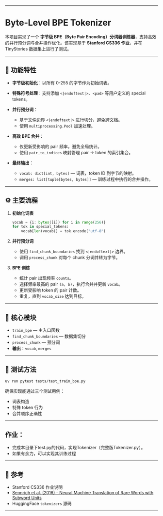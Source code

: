  
---

# Byte-Level BPE Tokenizer

本项目实现了一个 **字节级 BPE（Byte Pair Encoding）分词器训练器**，支持高效的并行预分词与合并操作优化。该实现基于 **Stanford CS336 作业**，并在 TinyStories 数据集上进行了测试。

---

## 📌 功能特性

* **字节级初始化**：以所有 0-255 的字节作为初始词表。
* **特殊符号处理**：支持添加 `<|endoftext|>`、`<pad>` 等用户定义的 special tokens。
* **并行预分词**：

  * 基于文件边界 `<|endoftext|>` 进行切分，避免跨文档。
  * 使用 `multiprocessing.Pool` 加速处理。
* **高效 BPE 合并**：

  * 仅更新受影响的 pair 频率，避免全局统计。
  * 使用 `pair_to_indices` 映射管理 pair → token 的索引集合。
* **最终输出**：

  * `vocab: dict[int, bytes]` — 词表，token ID 到字节的映射。
  * `merges: list[tuple[bytes, bytes]]` — 训练过程中执行的合并操作。

---

## ⚙️ 主要流程

1. **初始化词表**

   ```python
   vocab = {i: bytes([i]) for i in range(256)}
   for tok in special_tokens:
       vocab[len(vocab)] = tok.encode("utf-8")
   ```

2. **并行预分词**

   * 使用 `find_chunk_boundaries` 找到 `<|endoftext|>` 边界。
   * 调用 `process_chunk` 对每个 chunk 分词并转为字节。

3. **BPE 训练**

   * 统计 pair 出现频率 `counts`。
   * 选择频率最高的 pair `(a, b)`，执行合并并更新 `vocab`。
   * 更新受影响 token 的 pair 计数。
   * 重复，直到 `vocab_size` 达到目标。

---

## 📂 核心模块

* `train_bpe` — 主入口函数
* `find_chunk_boundaries` — 数据集切分
* `process_chunk` — 预分词
* **输出**：`vocab`, `merges`

---

## 🧪 测试方法

```bash
uv run pytest tests/test_train_bpe.py
```

确保实现能通过三个测试用例：

* 词表构造
* 特殊 token 行为
* 合并顺序正确性

---
## 作业：
 * 完成本目录下test.py的代码，实现Tokenizer（完整版Tokenizer.py）。
 * 如果有余力，可以实现其训练过程

---

## 📖 参考

* Stanford CS336 作业说明
* [Sennrich et al. (2016) - Neural Machine Translation of Rare Words with Subword Units](https://arxiv.org/abs/1508.07909)
* HuggingFace `tokenizers` 源码

---

 